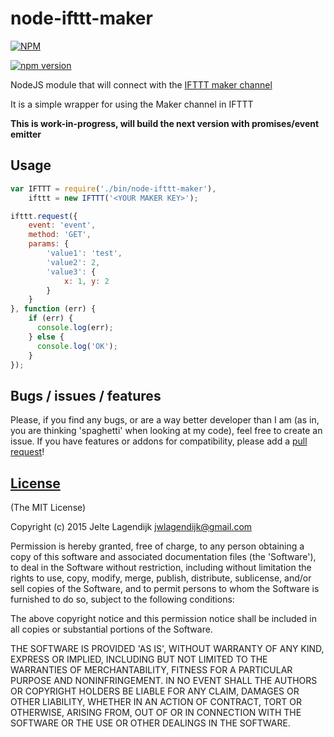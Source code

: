 node-ifttt-maker
=================

[![NPM](https://nodei.co/npm/node-ifttt-maker.png?downloads=true&downloadRank=true&stars=true)](https://nodei.co/npm/node-ifttt-maker/)

[![npm version](https://badge.fury.io/js/node-ifttt-maker.svg)](http://badge.fury.io/js/node-ifttt-maker)

NodeJS module that will connect with the [IFTTT maker channel](https://ifttt.com/maker)

It is a simple wrapper for using the Maker channel in IFTTT

**This is work-in-progress, will build the next version with promises/event emitter**

## Usage


```js
var IFTTT = require('./bin/node-ifttt-maker'),
    ifttt = new IFTTT('<YOUR MAKER KEY>');

ifttt.request({
    event: 'event',
    method: 'GET',
    params: {
        'value1': 'test',
        'value2': 2,
        'value3': {
            x: 1, y: 2
        }
    }
}, function (err) {
    if (err) {
      console.log(err);
    } else {
      console.log('OK');
    }
});
```

## Bugs / issues / features

Please, if you find any bugs, or are a way better developer than I am (as in, you are thinking 'spaghetti' when looking at my code), feel free to create an issue. If you have features or addons for compatibility, please add a [pull request](https://github.com/j3lte/node-ifttt-maker/pulls)!

## [License](https://github.com/j3lte/node-ifttt-maker/blob/master/LICENSE)

(The MIT License)

Copyright (c) 2015 Jelte Lagendijk <jwlagendijk@gmail.com>

Permission is hereby granted, free of charge, to any person obtaining a copy of this software and associated documentation files (the 'Software'), to deal in the Software without restriction, including without limitation the rights to use, copy, modify, merge, publish, distribute, sublicense, and/or sell copies of the Software, and to permit persons to whom the Software is furnished to do so, subject to the following conditions:

The above copyright notice and this permission notice shall be included in all copies or substantial portions of the Software.

THE SOFTWARE IS PROVIDED 'AS IS', WITHOUT WARRANTY OF ANY KIND, EXPRESS OR IMPLIED, INCLUDING BUT NOT LIMITED TO THE WARRANTIES OF MERCHANTABILITY, FITNESS FOR A PARTICULAR PURPOSE AND NONINFRINGEMENT. IN NO EVENT SHALL THE AUTHORS OR COPYRIGHT HOLDERS BE LIABLE FOR ANY CLAIM, DAMAGES OR OTHER LIABILITY, WHETHER IN AN ACTION OF CONTRACT, TORT OR OTHERWISE, ARISING FROM, OUT OF OR IN CONNECTION WITH THE SOFTWARE OR THE USE OR OTHER DEALINGS IN THE SOFTWARE.
